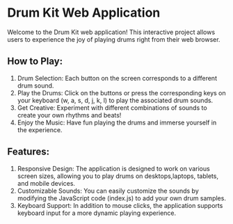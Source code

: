 # Drum Kit Web Application

Welcome to the Drum Kit web application! This interactive project allows users to experience the joy of playing drums right from their web browser.

## How to Play:

1. Drum Selection: Each button on the screen corresponds to a different drum sound.
2. Play the Drums: Click on the buttons or press the corresponding keys on your keyboard (w, a, s, d, j, k, l) to play the associated drum sounds.
3. Get Creative: Experiment with different combinations of sounds to create your own rhythms and beats!
4. Enjoy the Music: Have fun playing the drums and immerse yourself in the experience.

## Features:

1. Responsive Design: The application is designed to work on various screen sizes, allowing you to play drums on desktops,laptops, tablets, and mobile devices.
2. Customizable Sounds: You can easily customize the sounds by modifying the JavaScript code (index.js) to add your own drum samples.
3. Keyboard Support: In addition to mouse clicks, the application supports keyboard input for a more dynamic playing experience.
